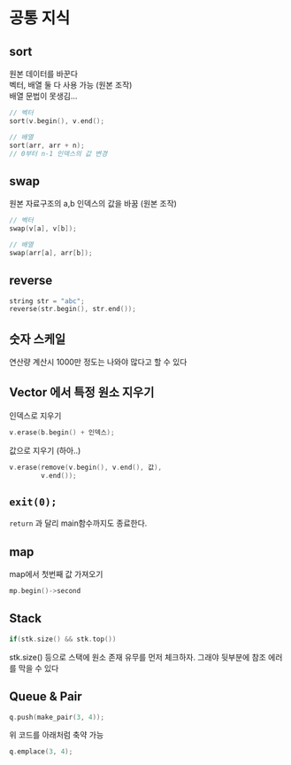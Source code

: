 # 공통 지식

## sort

원본 데이터를 바꾼다  
벡터, 배열 둘 다 사용 가능 (원본 조작)  
배열 문법이 못생김...

```c++
// 벡터
sort(v.begin(), v.end();
```

```c++
// 배열
sort(arr, arr + n);
// 0부터 n-1 인덱스의 값 변경
```


## swap

원본 자료구조의 a,b 인덱스의 값을 바꿈 (원본 조작)

```c++
// 벡터
swap(v[a], v[b]);
```

```c++
// 배열
swap(arr[a], arr[b]);
```

## reverse

```c++
string str = "abc";
reverse(str.begin(), str.end());
```

## 숫자 스케일

연산량 계산시 1000만 정도는 나와야 많다고 할 수 있다


## Vector 에서 특정 원소 지우기

인덱스로 지우기
```c++
v.erase(b.begin() + 인덱스);
```

값으로 지우기 (하아..)
```c++
v.erase(remove(v.begin(), v.end(), 값),
        v.end());
```

## `exit(0);`

`return` 과 달리 main함수까지도 종료한다.  

## map

map에서 첫번째 값 가져오기

```c++
mp.begin()->second
```


## Stack

```c++
if(stk.size() && stk.top())
```

stk.size() 등으로 스택에 원소 존재 유무를 먼저 체크하자.
그래야 뒷부분에 참조 에러를 막을 수 있다 


## Queue & Pair

```c++
q.push(make_pair(3, 4));
```

위 코드를 아래처럼 축약 가능

```c++
q.emplace(3, 4);
```